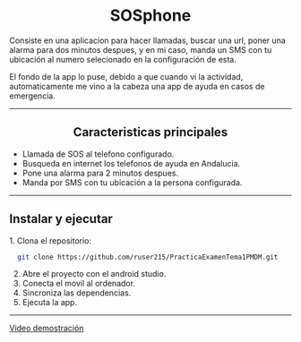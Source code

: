 <H1 align="center"> SOSphone </H1>

<p> Consiste en una aplicacion para hacer llamadas, buscar una url, poner una alarma para dos minutos despues, y en mi caso, manda un SMS con tu ubicación
al numero selecionado en la configuración de esta.

El fondo de la app lo puse, debido a que cuando vi la actividad, automaticamente me vino a la cabeza una app de ayuda en casos de emergencia.</p>

---

<H2 align="center"> Caracteristicas principales </H2>

- Llamada de SOS al telefono configurado.
- Busqueda en internet los telefonos de ayuda en Andalucia.
- Pone una alarma para 2 minutos despues.
- Manda por SMS con tu ubicación a la persona configurada.

--- 

<H2> Instalar y ejecutar </H2>
1. Clona el repositorio:

``` bash
  git clone https://github.com/ruser215/PracticaExamenTema1PMDM.git
```

2. Abre el proyecto con el android studio.
3. Conecta el movil al ordenador.
4. Sincroniza las dependencias.
5. Ejecuta la app.

---

[Video demostración](https://drive.google.com/file/d/1dCKfrIE8JauMwGHuikGVsolMonBBorVZ/view?usp=drive_link)




